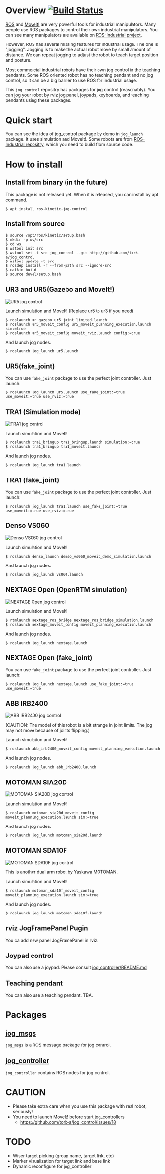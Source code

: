 # Overview [![Build Status](https://travis-ci.org/tork-a/jog_control.svg?branch=master)](https://travis-ci.org/tork-a/jog_control)

[ROS](http://www.ros.org) and [MoveIt!](http://moveit.ros.org) are
very powerful tools for industrial manipulators. Many people use ROS
packages to control their own industrial manipulators. You can see
many manipulators are available on
[ROS-Industrial project](https://rosindustrial.org).

However, ROS has several missing features for industrial usage. The
one is "jogging". Jogging is to make the actual robot move by small
amount of distance. We can repeat jogging to adjust the robot to teach
target position and posture.

Most commercial industrial robots have their own jog control in the
teaching pendants. Some ROS oriented robot has no teaching pendant and
no jog control, so it can be a big barrier to use ROS for industrial
usage.

This `jog_control` repositry has packages for jog control
(reasonably). You can jog your robot by rviz jog panel, joypads,
keyboards, and teaching pendants using these packages.

# Quick start

You can see the idea of jog_control package by demo in `jog_launch`
package. It uses simulation and MoveIt!. Some robots are from
[ROS-Industrial repositry](https://github.com/ros-industrial), which
you need to build from source code.

# How to install

## Install from binary (in the future)

This package is not released yet. When it is released, you can install
by apt command.

```
$ apt install ros-kinetic-jog-control
```

## Install from source

```
$ source /opt/ros/kinetic/setup.bash
$ mkdir -p ws/src
$ cd ws
$ wstool init src
$ wstool set -t src jog_control --git http://github.com/tork-a/jog_control
$ wstool update -t src
$ rosdep install -r --from-path src --ignore-src
$ catkin build
$ source devel/setup.bash
```

## UR3 and UR5(Gazebo and MoveIt!)

![UR5 jog control](image/ur5_jog.png)

Launch simulation and MoveIt! (Replace ur5 to ur3 if you need)

```
$ roslaunch ur_gazebo ur5_joint_limited.launch
$ roslaunch ur5_moveit_config ur5_moveit_planning_execution.launch sim:=true
$ roslaunch ur5_moveit_config moveit_rviz.launch config:=true
```

And launch jog nodes.

```
$ roslaunch jog_launch ur5.launch
```

## UR5(fake_joint)

You can use `fake_joint` package to use the perfect joint
controller. Just launch:

```
$ roslaunch jog_launch ur5.launch use_fake_joint:=true use_moveit:=true use_rviz:=true
```

## TRA1 (Simulation mode)

![TRA1 jog control](image/tra1_jog.png)

Launch simulation and MoveIt!

```
$ roslaunch tra1_bringup tra1_bringup.launch simulation:=true
$ roslaunch tra1_bringup tra1_moveit.launch 
```

And launch jog nodes.

```
$ roslaunch jog_launch tra1.launch
```

## TRA1 (fake_joint)

You can use `fake_joint` package to use the perfect joint
controller. Just launch:

```
$ roslaunch jog_launch tra1.launch use_fake_joint:=true use_moveit:=true use_rviz:=true
```


## Denso VS060

![Denso VS060 jog control](image/vs060_jog.png)

Launch simulation and MoveIt!

```
$ roslaunch denso_launch denso_vs060_moveit_demo_simulation.launch 
```

And launch jog nodes.

```
$ roslaunch jog_launch vs060.launch
```

## NEXTAGE Open (OpenRTM simulation)

![NEXTAGE Open jog control](image/nextage_jog.png)

Launch simulation and MoveIt!

```
$ rtmlaunch nextage_ros_bridge nextage_ros_bridge_simulation.launch
$ roslaunch nextage_moveit_config moveit_planning_execution.launch 
```

And launch jog nodes.

```
$ roslaunch jog_launch nextage.launch
```

## NEXTAGE Open (fake_joint)

You can use `fake_joint` package to use the perfect joint
controller. Just launch:

```
$ roslaunch jog_launch nextage.launch use_fake_joint:=true use_moveit:=true
```

## ABB IRB2400

![ABB IRB2400 jog control](image/abb_irb2400_jog.png)

(CAUTION: The model of this robot is a bit strange in joint limits.
The jog may not move because of joints flipping.)

Launch simulation and MoveIt!

```
$ roslaunch abb_irb2400_moveit_config moveit_planning_execution.launch 
```

And launch jog nodes.

```
$ roslaunch jog_launch abb_irb2400.launch 
```

## MOTOMAN SIA20D

![MOTOMAN SIA20D jog control](image/motoman_sia20d_jog.png)

Launch simulation and MoveIt!

```
$ roslaunch motoman_sia20d_moveit_config moveit_planning_execution.launch sim:=true
```

And launch jog nodes.

```
$ roslaunch jog_launch motoman_sia20d.launch
```

## MOTOMAN SDA10F

![MOTOMAN SDA10F jog control](image/motoman_sda10f_jog.png)

This is another dual arm robot by Yaskawa MOTOMAN.

Launch simulation and MoveIt!

```
$ roslaunch motoman_sda10f_moveit_config moveit_planning_execution.launch sim:=true
```

And launch jog nodes.

```
$ roslaunch jog_launch motoman_sda10f.launch 
```

## rviz JogFramePanel Pugin

You ca add new panel JogFramePanel in rviz. 

## Joypad control

You can also use a joypad. Please consult
[jog_controller/README.md](jog_controller/README.md)

## Teaching pendant

You can also use a teaching pendant.
TBA.

# Packages

## [jog_msgs](jog_msgs/README.md)

`jog_msgs` is a ROS message package for jog control.

## [jog_controller](jog_controller/README.md)

`jog_controller` contains ROS nodes for jog control.

# CAUTION

- Please take extra care when you use this package with real robot, seriously!
- You need to launch MoveIt! before start jog_controllers
  - https://github.com/tork-a/jog_control/issues/18

# TODO

- Wiser target picking (group name, target link, etc)
- Marker visualization for target link and base link
- Dynamic reconfigure for jog_controller
